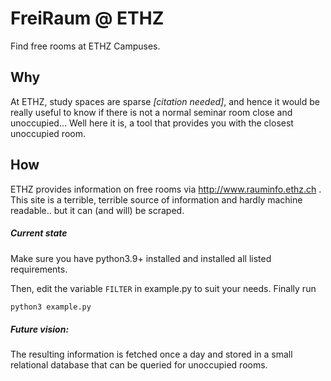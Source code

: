 # FreiRaum @ ETHZ

Find free rooms at ETHZ Campuses.

## Why

At ETHZ, study spaces are sparse _[citation needed]_, and hence it would be really useful to know
if there is not a normal seminar room close and unoccupied...
Well here it is, a tool that provides you with the closest
unoccupied room.

## How


ETHZ provides information on free rooms via http://www.rauminfo.ethz.ch .
This site is a terrible, terrible source of information and hardly machine readable..
but it can (and will) be scraped.

##### Current state

Make sure you have python3.9+ installed and installed all listed requirements.

Then, edit the variable `FILTER` in example.py to suit your needs. Finally run

```bash
python3 example.py
```

##### Future vision:

The resulting information is fetched once a day and stored in a small relational database
that can be queried for unoccupied rooms.

